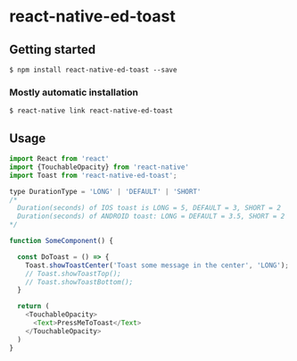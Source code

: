 # react-native-ed-toast

## Getting started

`$ npm install react-native-ed-toast --save`

### Mostly automatic installation

`$ react-native link react-native-ed-toast`

## Usage
```javascript
import React from 'react'
import {TouchableOpacity} from 'react-native'
import Toast from 'react-native-ed-toast';

type DurationType = 'LONG' | 'DEFAULT' | 'SHORT'
/*
  Duration(seconds) of IOS toast is LONG = 5, DEFAULT = 3, SHORT = 2
  Duration(seconds) of ANDROID toast: LONG = DEFAULT = 3.5, SHORT = 2 
*/

function SomeComponent() {

  const DoToast = () => {
    Toast.showToastCenter('Toast some message in the center', 'LONG');
    // Toast.showToastTop();
    // Toast.showToastBottom();
  }

  return (
    <TouchableOpacity>
      <Text>PressMeToToast</Text>
    </TouchableOpacity>
  )
}
```
